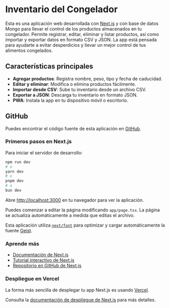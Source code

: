# Inventario del Congelador

Esta es una aplicación web desarrollada con [Next.js](https://nextjs.org) y con base de datos Mongo para llevar el control de los productos almacenados en tu congelador. Permite registrar, editar, eliminar y listar productos, así como importar y exportar datos en formato CSV y JSON. La app está pensada para ayudarte a evitar desperdicios y llevar un mejor control de tus alimentos congelados.

## Características principales

- **Agregar productos**: Registra nombre, peso, tipo y fecha de caducidad.
- **Editar y eliminar**: Modifica o elimina productos fácilmente.
- **Importar desde CSV**: Sube tu inventario desde un archivo CSV.
- **Exportar a JSON**: Descarga tu inventario en formato JSON.
- **PWA**: Instala la app en tu dispositivo móvil o escritorio.

## GitHub
Puedes encontrar el código fuente de esta aplicación en [GitHub](https://github.com/CurtoBrull/congelador-inventario).

### Primeros pasos en Next.js

Para iniciar el servidor de desarrollo:

```bash
npm run dev
# o
yarn dev
# o
pnpm dev
# o
bun dev
```

Abre [http://localhost:3000](http://localhost:3000) en tu navegador para ver la aplicación.

Puedes comenzar a editar la página modificando `app/page.tsx`. La página se actualiza automáticamente a medida que editas el archivo.

Esta aplicación utiliza [`next/font`](https://nextjs.org/docs/app/building-your-application/optimizing/fonts) para optimizar y cargar automáticamente la fuente [Geist](https://vercel.com/font).

### Aprende más

- [Documentación de Next.js](https://nextjs.org/docs)
- [Tutorial interactivo de Next.js](https://nextjs.org/learn)
- [Repositorio en GitHub de Next.js](https://github.com/vercel/next.js)

### Despliegue en Vercel

La forma más sencilla de desplegar tu app Next.js es usando [Vercel](https://vercel.com/new?utm_medium=default-template&filter=next.js&utm_source=create-next-app&utm_campaign=create-next-app-readme).

Consulta la [documentación de despliegue de Next.js](https://nextjs.org/docs/app/building-your-application/deploying) para más detalles.
